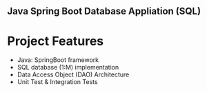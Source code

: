 ## Java Spring Boot Database Appliation (SQL)

# Project Features
- Java: SpringBoot framework
- SQL database (1:M) implementation
- Data Access Object (DAO) Architecture
- Unit Test & Integration Tests
